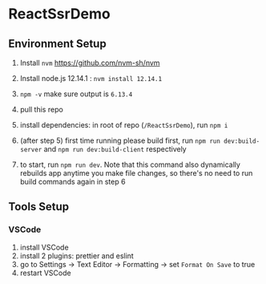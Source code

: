 # ReactSsrDemo

## Environment Setup
1. Install `nvm` https://github.com/nvm-sh/nvm

2. Install node.js 12.14.1  :    `nvm install 12.14.1`

3. `npm -v`      make sure output is `6.13.4`

4. pull this repo

5. install dependencies: in root of repo (`/ReactSsrDemo`), run `npm i`

6. (after step 5) first time running please build first, run `npm run dev:build-server` and `npm run dev:build-client` respectively

6. to start, run `npm run dev`. Note that this command also dynamically rebuilds app anytime you make file changes, so there's no need to run build commands again in step 6

## Tools Setup
### VSCode
1. install VSCode
2. install 2 plugins: prettier and eslint 
3. go to Settings -> Text Editor -> Formatting -> set `Format On Save` to true
4. restart VSCode
